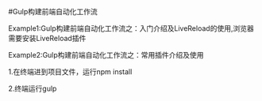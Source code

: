 #Gulp构建前端自动化工作流

Example1:Gulp构建前端自动化工作流之：入门介绍及LiveReload的使用,浏览器需要安装LiveReload插件

Example2:Gulp构建前端自动化工作流之：常用插件介绍及使用

1.在终端进到项目文件，运行npm install	

2.终端运行gulp
